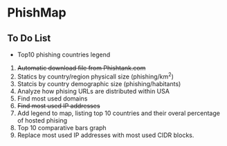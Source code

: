 # PhishMap
## To Do List
* Top10 phishing countries legend
1. ~~Automatic download file from Phishtank.com~~
2. Statics by country/region physicall size (phishing/km<sup>2</sup>)
3. Statcis by country demographic size (phishing/habitants)
4. Analyze how phising URLs are distributed within USA
5. Find most used domains
6. ~~Find most used IP addresses~~
7. Add legend to map, listing top 10 countries and their overal percentage of hosted phising
8. Top 10 comparative bars graph
9. Replace most used IP addresses with most used CIDR blocks.

